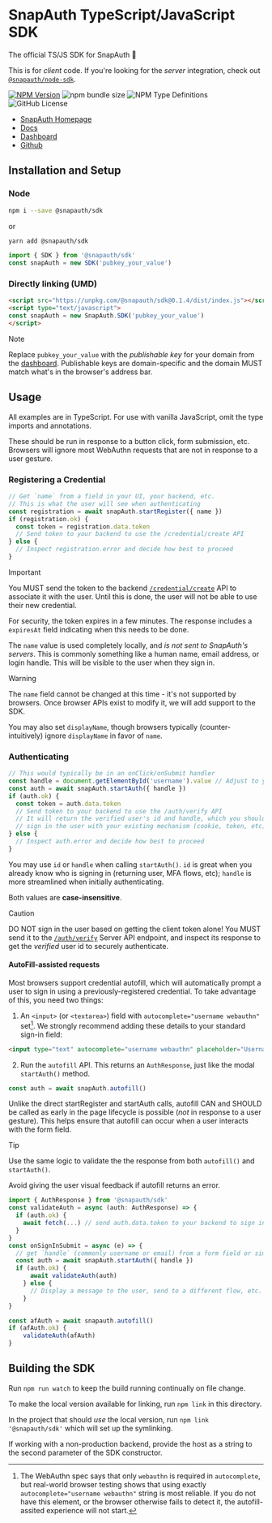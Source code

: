 # SnapAuth TypeScript/JavaScript SDK

The official TS/JS SDK for SnapAuth 🫰

This is for _client_ code.
If you're looking for the _server_ integration, check out [`@snapauth/node-sdk`](https://github.com/snapauthapp/sdk-node).

[![NPM Version](https://img.shields.io/npm/v/%40snapauth%2Fsdk)](https://www.npmjs.com/package/@snapauth/sdk)
![npm bundle size](https://img.shields.io/bundlephobia/minzip/%40snapauth%2Fsdk)
![NPM Type Definitions](https://img.shields.io/npm/types/%40snapauth%2Fsdk)
![GitHub License](https://img.shields.io/github/license/snapauthapp/sdk-typescript)

- [SnapAuth Homepage](https://www.snapauth.app)
- [Docs](https://docs.snapauth.app)
- [Dashboard](https://dashboard.snapauth.app)
- [Github](https://github.com/snapauthapp/sdk-typescript)

## Installation and Setup
### Node
```bash
npm i --save @snapauth/sdk
```
or
```bash
yarn add @snapauth/sdk
```

```typescript
import { SDK } from '@snapauth/sdk'
const snapAuth = new SDK('pubkey_your_value')
```

### Directly linking (UMD)
```html
<script src="https://unpkg.com/@snapauth/sdk@0.1.4/dist/index.js"></script>
<script type="text/javascript">
const snapAuth = new SnapAuth.SDK('pubkey_your_value')
</script>
```

> [!NOTE]
> Replace `pubkey_your_value` with the _publishable key_ for your domain from the [dashboard](https://dashboard.snapauth.app).
> Publishable keys are domain-specific and the domain MUST match what's in the browser's address bar.

## Usage
All examples are in TypeScript.
For use with vanilla JavaScript, omit the type imports and annotations.

These should be run in response to a button click, form submission, etc.
Browsers will ignore most WebAuthn requests that are not in response to a user gesture.

### Registering a Credential

```typescript
// Get `name` from a field in your UI, your backend, etc.
// This is what the user will see when authenticating
const registration = await snapAuth.startRegister({ name })
if (registration.ok) {
  const token = registration.data.token
  // Send token to your backend to use the /credential/create API
} else {
  // Inspect registration.error and decide how best to proceed
}
```

> [!IMPORTANT]
> You MUST send the token to the backend [`/credential/create`](https://docs.snapauth.app/server.html#create-a-credential) API to associate it with the user.
> Until this is done, the user will not be able to use their new credential.
>
> For security, the token expires in a few minutes.
> The response includes a `expiresAt` field indicating when this needs to be done.

The `name` value is used completely locally, and _is not sent to SnapAuth's servers_.
This is commonly something like a human name, email address, or login handle.
This will be visible to the user when they sign in.

> [!WARNING]
> The `name` field cannot be changed at this time - it's not supported by browsers.
> Once browser APIs exist to modify it, we will add support to the SDK.

You may also set `displayName`, though browsers typically (counter-intuitively) ignore `displayName` in favor of `name`.


### Authenticating

```typescript
// This would typically be in an onClick/onSubmit handler
const handle = document.getElementById('username').value // Adjust to your UI
const auth = await snapAuth.startAuth({ handle })
if (auth.ok) {
  const token = auth.data.token
  // Send token to your backend to use the /auth/verify API
  // It will return the verified user's id and handle, which you should use to
  // sign in the user with your existing mechanism (cookie, token, etc)
} else {
  // Inspect auth.error and decide how best to proceed
}
```

You may use `id` or `handle` when calling `startAuth()`.
`id` is great when you already know who is signing in (returning user, MFA flows, etc); `handle` is more streamlined when initially authenticating.

Both values are **case-insensitive**.

> [!CAUTION]
> DO NOT sign in the user based on getting the client token alone!
> You MUST send it to the [`/auth/verify`](https://docs.snapauth.app/server.html#verify-authentication-token) Server API endpoint, and inspect its response to get the _verified_ user id to securely authenticate.

#### AutoFill-assisted requests

Most browsers support credential autofill, which will automatically prompt a user to sign in using a previously-registered credential.
To take advantage of this, you need two things:

1) An `<input>` (or `<textarea>`) field with `autocomplete="username webauthn"` set[^1].
   We strongly recommend adding these details to your standard sign-in field:
```html
<input type="text" autocomplete="username webauthn" placeholder="Username" />
```

2) Run the `autofill` API.
   This returns an `AuthResponse`, just like the modal `startAuth()` method.
```typescript
const auth = await snapAuth.autofill()
```

Unlike the direct startRegister and startAuth calls, autofill CAN and SHOULD be called as early in the page lifecycle is possible (_not_ in response to a user gesture).
This helps ensure that autofill can occur when a user interacts with the form field.

> [!TIP]
> Use the same logic to validate the the response from both `autofill()` and `startAuth()`.
>
> Avoid giving the user visual feedback if autofill returns an error.

```typescript
import { AuthResponse } from '@snapauth/sdk'
const validateAuth = async (auth: AuthResponse) => {
  if (auth.ok) {
    await fetch(...) // send auth.data.token to your backend to sign in the user
  }
}
const onSignInSubmit = async (e) => {
  // get `handle` (commonly username or email) from a form field or similar
  const auth = await snapAuth.startAuth({ handle })
  if (auth.ok) {
      await validateAuth(auth)
    } else {
      // Display a message to the user, send to a different flow, etc.
    }
}

const afAuth = await snapauth.autofill()
if (afAuth.ok) {
    validateAuth(afAuth)
}
```

## Building the SDK

Run `npm run watch` to keep the build running continually on file change.

To make the local version available for linking, run `npm link` in this directory.

In the project that should _use_ the local version, run `npm link '@snapauth/sdk'` which will set up the symlinking.

If working with a non-production backend, provide the host as a string to the second parameter of the SDK constructor.

[^1]: The WebAuthn spec says that only `webauthn` is required in `autocomplete`, but real-world browser testing shows that using exactly `autocomplete="username webauthn"` string is most reliable.
If you do not have this element, or the browser otherwise fails to detect it, the autofill-assited experience will not start.
